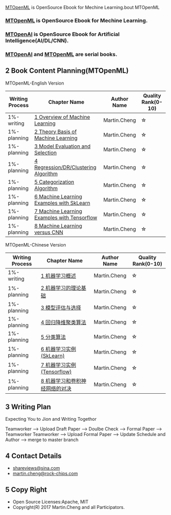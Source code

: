 [MTOpenML](https://github.com/MTMediaDev/MTOpenML) is OpenSource Ebook for  Mechine  Learning.bout MTOpenML
### [MTOpenML](https://github.com/MTMediaDev/MTOpenML) is OpenSource Ebook for  Mechine  Learning.
### [MTOpenAI](https://github.com/MTMediaDev/MTOpenAI) is OpenSource Ebook for  Artificial Intelligence(AI/DL/CNN).
### [MTOpenAI](https://github.com/MTMediaDev/MTOpenAI) and [MTOpenML](https://github.com/MTMediaDev/MTOpenML) are serial books.

## 2 Book Content Planning(MTOpenML)

MTOpenML-English Version

| Writing Process | Chapter Name | Author Name | Quality Rank(0-10) |
|-|-|-|-|
|1%-writing|[1 Overview of Machine Learning](book-open-ml-en/1-ml-overview/README.md)| Martin.Cheng |☆|
|1%-planning|[2 Theory Basis of Machine Learning](book-open-ml-en/2-ml-basic/README.md)| Martin.Cheng |☆|
|1%-planning|[3 Model Evaluation and Selection](book-open-ml-en/3-ml-select-model/README.md)| Martin.Cheng |☆|
|1%-planning|[4 Regression/DR/Clustering Algorithm](book-open-ml-en/4-ml-regression/README.md)| Martin.Cheng |☆|
|1%-planning|[5 Categorization Algorithm](book-open-ml-en/5-ml-category/README.md)| Martin.Cheng |☆|
|1%-planning|[6 Machine Learning Examples with SkLearn](book-open-ml-en/6-ml-sklearn/README.md)| Martin.Cheng |☆|
|1%-planning|[7 Machine Learning Examples with Tensorflow](book-open-ml-en/7-ml-tensorflow/README.md)| Martin.Cheng |☆|
|1%-planning|[8 Machine Learning versus CNN](book-open-ml-en/8-ml-versus/README.md)| Martin.Cheng |☆|

MTOpenML-Chinese Version

| Writing Process | Chapter Name | Author Name | Quality Rank(0-10) |
|-|-|-|-|
|1%-writing|[1 机器学习概述](book-open-ml-cn/1-ml-overview/README.md)| Martin.Cheng |☆|
|1%-planning|[2 机器学习的理论基础](book-open-ml-cn/2-ml-basic/README.md)| Martin.Cheng |☆|
|1%-planning|[3 模型评估与选择](book-open-ml-cn/3-ml-select-model/README.md)| Martin.Cheng |☆|
|1%-planning|[4 回归降维聚类算法](book-open-ml-cn/4-ml-regression/README.md)| Martin.Cheng |☆|
|1%-planning|[5 分类算法](book-open-ml-cn/5-ml-category/README.md)| Martin.Cheng |☆|
|1%-planning|[6 机器学习实例(SkLearn)](book-open-ml-cn/6-ml-sklearn/README.md)| Martin.Cheng |☆|
|1%-planning|[7 机器学习实例(Tensorflow)](book-open-ml-cn/7-ml-tensorflow/README.md)| Martin.Cheng |☆|
|1%-planning|[8 机器学习和卷积神经网络的对决](book-open-ml-cn/8-ml-versus/README.md)| Martin.Cheng |☆|

## 3 Writing Plan
Expecting You to Jion and Writing Togethor

Teamworker --> Upload Draft Paper  --> Doulbe Check --> Formal Paper -->  Teamworker
Teamworker --> Upload Formal Paper --> Update Schedule and Author --> merge to master branch

## 4 Contact Details
* shareviews@sina.com
* martin.cheng@rock-chips.com

## 5 Copy Right
* Open Source Licenses:Apache, MIT
* Copyright(R) 2017 Martin.Cheng and all Participators.

